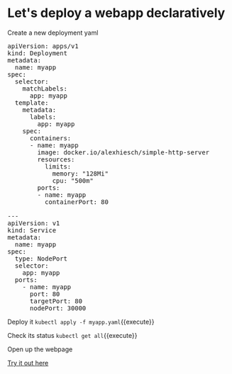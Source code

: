 # Let's deploy a webapp declaratively

Create a new deployment yaml

<pre class="file" data-filename="myapp.yaml" data-target="replace">
apiVersion: apps/v1
kind: Deployment
metadata:
  name: myapp
spec:
  selector:
    matchLabels:
      app: myapp
  template:
    metadata:
      labels:
        app: myapp
    spec:
      containers:
      - name: myapp
        image: docker.io/alexhiesch/simple-http-server
        resources:
          limits:
            memory: "128Mi"
            cpu: "500m"
        ports:
        - name: myapp
          containerPort: 80

---
apiVersion: v1
kind: Service
metadata:
  name: myapp
spec:
  type: NodePort
  selector:
    app: myapp
  ports:
    - name: myapp
      port: 80
      targetPort: 80
      nodePort: 30000
</pre>


Deploy it
`kubectl apply -f myapp.yaml`{{execute}}

Check its status
`kubectl get all`{{execute}}

Open up the webpage

[Try it out here](https://[[HOST_SUBDOMAIN]]-80-[[KATACODA_HOST]].environments.katacoda.com:30000)
